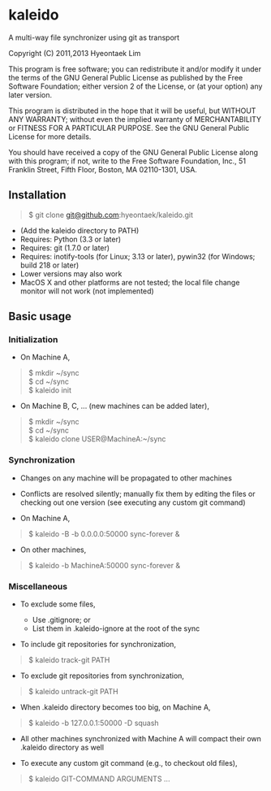 # kaleido

A multi-way file synchronizer using git as transport

Copyright (C) 2011,2013 Hyeontaek Lim

This program is free software; you can redistribute it and/or
modify it under the terms of the GNU General Public License
as published by the Free Software Foundation; either version 2
of the License, or (at your option) any later version.

This program is distributed in the hope that it will be useful,
but WITHOUT ANY WARRANTY; without even the implied warranty of
MERCHANTABILITY or FITNESS FOR A PARTICULAR PURPOSE.  See the
GNU General Public License for more details.

You should have received a copy of the GNU General Public License
along with this program; if not, write to the Free Software
Foundation, Inc., 51 Franklin Street, Fifth Floor, Boston, MA  02110-1301, USA.


## Installation

> $ git clone git@github.com:hyeontaek/kaleido.git

* (Add the kaleido directory to PATH)
* Requires: Python (3.3 or later)
* Requires: git (1.7.0 or later)
* Requires: inotify-tools (for Linux; 3.13 or later), pywin32 (for Windows; build 218 or later)
* Lower versions may also work
* MacOS X and other platforms are not tested; the local file change monitor will not work (not implemented)


## Basic usage

### Initialization

* On Machine A,
> $ mkdir ~/sync<br/>
> $ cd ~/sync<br/>
> $ kaleido init<br/>

* On Machine B, C, ... (new machines can be added later),
> $ mkdir ~/sync<br/>
> $ cd ~/sync<br/>
> $ kaleido clone USER@MachineA:~/sync<br/>

### Synchronization

* Changes on any machine will be propagated to other machines
* Conflicts are resolved silently; manually fix them by editing the files or checking out one version (see executing any custom git command)

* On Machine A,
> $ kaleido -B -b 0.0.0.0:50000 sync-forever &<br/>

* On other machines,
> $ kaleido -b MachineA:50000 sync-forever &<br/>

### Miscellaneous

* To exclude some files,
  * Use .gitignore; or
  * List them in .kaleido-ignore at the root of the sync

* To include git repositories for synchronization,
> $ kaleido track-git PATH<br/>

* To exclude git repositories from synchronization,
> $ kaleido untrack-git PATH<br/>

* When .kaleido directory becomes too big, on Machine A,
> $ kaleido -b 127.0.0.1:50000 -D squash<br/>
  * All other machines synchronized with Machine A will compact their own .kaleido directory as well

* To execute any custom git command (e.g., to checkout old files),
> $ kaleido GIT-COMMAND ARGUMENTS ...<br/>

